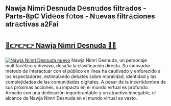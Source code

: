 ## Nawja Nimri Desnuda D𝚎sn𝚞dos filtr𝚊dos - Parts-8pC Vid𝚎os f𝚘tos - N𝚞evas filtr𝚊ciones atr𝚊ctivas a2Fai

# <h2><a href="http://mb18qz.tromn.icu/?c=Nawja+Nimri+Desnuda">🔗👉👉👉 Nawja Nimri Desnuda 🔗🔗</a></h2>

[![Nawja Nimri Desnuda nuevo](https://i.imgur.com/pEAQMta.gif)](http://mb18qz.tromn.icu/?c=Nawja+Nimri+Desnuda)
Nawja Nimri Desnuda, un personaje multifacético y divisivo, desafía la clasificación directa. Su innovador método de interactuar con el público en línea ha cautivado y enfurecido a los espectadores, estimulando debates sobre moralidad, identidad y las complejidades de las comunidades digitales. A pesar de la incertidumbre de sus próximas acciones, su impacto en el mundo virtual es profundo. Armado con una dedicación inquebrantable y un atractivo innegable, el alcance de Nawja Nimri Desnuda en el mundo virtual es vasto.
